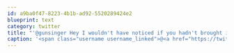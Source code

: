 ```yaml
---
id: a9ba0f47-8223-4b1b-ad92-5520289424e2
blueprint: text
category: twitter
title: "'@gunsinger Hey I wouldn't have noticed if you hadn't brought it to my attention. Also, this is payback for all the axe-murderer comments"
caption: '<span class="username username_linked">@<a href="https://twitter.com/gunsinger" title="Cynthia Gunsinger">gunsinger</a></span> Hey I wouldn''t have noticed if you hadn''t brought it to my attention. Also, this is payback for all the axe-murderer comments'
---
```

